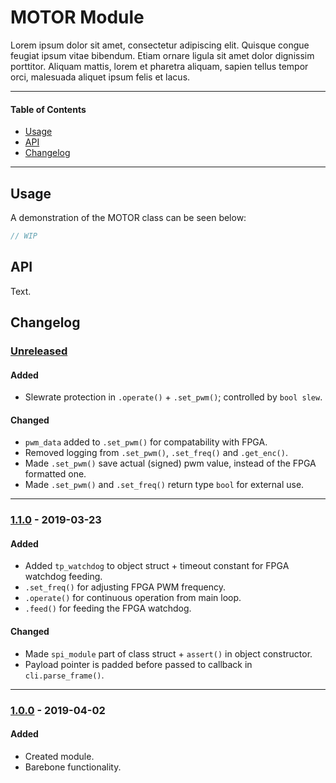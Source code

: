 # MOTOR Module
Lorem ipsum dolor sit amet, consectetur adipiscing elit. Quisque congue feugiat ipsum vitae bibendum. Etiam ornare ligula sit amet dolor dignissim porttitor. Aliquam mattis, lorem et pharetra aliquam, sapien tellus tempor orci, malesuada aliquet ipsum felis et lacus.

<!-- ----------------------------------------------------------------------------------------- -->

---

#### Table of Contents

- [Usage](#usage)
- [API](#api)
- [Changelog](#changelog)

---

<!-- ----------------------------------------------------------------------------------------- -->

## Usage
A demonstration of the MOTOR class can be seen below:

```cpp
// WIP
```

<!-- ----------------------------------------------------------------------------------------- -->

## API
Text.

<!-- ----------------------------------------------------------------------------------------- -->

## Changelog

### [Unreleased]

#### Added
- Slewrate protection in `.operate()` + `.set_pwm()`; controlled by `bool slew`.

#### Changed
- `pwm_data` added to `.set_pwm()` for compatability with FPGA.
- Removed logging from `.set_pwm()`, `.set_freq()` and `.get_enc()`.
- Made `.set_pwm()` save actual (signed) pwm value, instead of the FPGA formatted one.
- Made `.set_pwm()` and `.set_freq()` return type `bool` for external use.

<!-- #### Known Issues -->


<!-- #### Todo
- Item. -->

---

<!-- ----------------------------------------------------------------------------------------- -->

### [1.1.0] - 2019-03-23

#### Added
- Added `tp_watchdog` to object struct + timeout constant for FPGA watchdog feeding.
- `.set_freq()` for adjusting FPGA PWM frequency.
- `.operate()` for continuous operation from main loop.
- `.feed()` for feeding the FPGA watchdog.

#### Changed
- Made `spi_module` part of class struct + `assert()` in object constructor.
- Payload pointer is padded before passed to callback in `cli.parse_frame()`.

---

<!-- ----------------------------------------------------------------------------------------- -->

### [1.0.0] - 2019-04-02

#### Added
- Created module.
- Barebone functionality.

<!-- ----------------------------------------------------------------------------------------- -->

[Unreleased]: #changelog
[1.2.0]: #changelog
[1.1.0]: #changelog
[1.0.0]: #changelog
